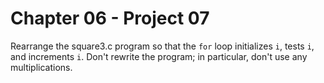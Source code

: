 # Chapter 06 - Project 07

Rearrange the square3.c program so that the `for` loop initializes `i`, tests `i`, and increments `i`. Don't rewrite the program; in particular, don't use any multiplications.
